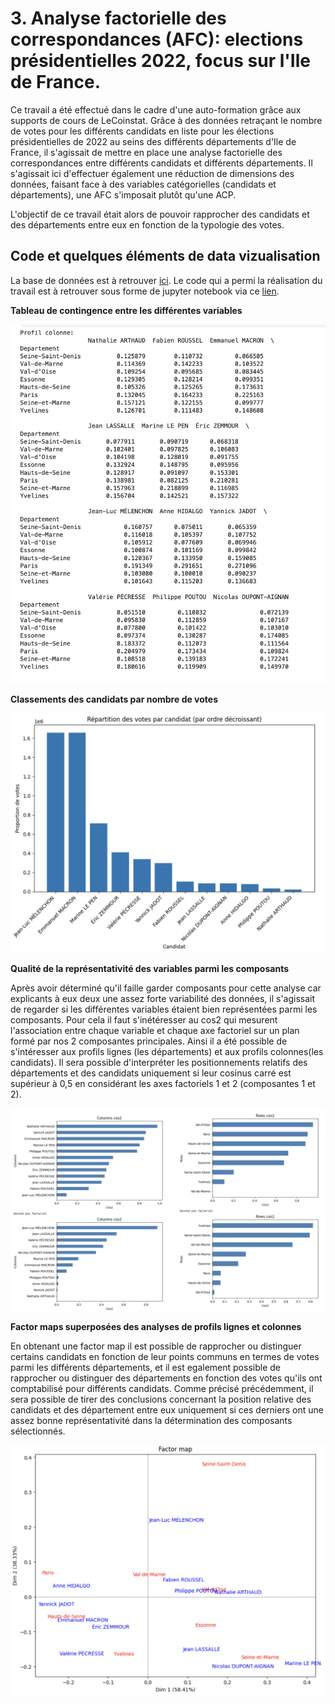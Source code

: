 # 3. Analyse factorielle des correspondances (AFC): elections présidentielles 2022, focus sur l'Ile de France. 

Ce travail a été effectué dans le cadre d'une auto-formation grâce aux supports de cours de LeCoinstat. Grâce à des données retraçant le nombre de votes pour les différents candidats en liste pour les élections présidentielles de 2022 au seins des différents départements d'Ile de France, il s'agissait de mettre en place une analyse factorielle des correspondances entre différents candidats et différents départements. Il s'agissait ici d'effectuer également une réduction de dimensions des données, faisant face à des variables catégorielles (candidats et départements), une AFC s'imposait plutôt qu'une ACP. 

L'objectif de ce travail était alors de pouvoir rapprocher des candidats et des départements entre eux en fonction de la typologie des votes. 

## Code et quelques éléments de data vizualisation
La base de données est à retrouver [ici](https://github.com/Victorouledi/Portfolio_data_analyst_et_data_scientist_Victor_OULEDI/blob/df2d470fc0f39606d0e5b3fd9c6a14ed38f80e5c/docs/asset/ACF_elections_presidentielles/data/election_2022_FRA.xlsx). Le code qui a permi la réalisation du travail est à retrouver sous forme de jupyter notebook via ce [lien](https://github.com/Victorouledi/Portfolio_data_analyst_et_data_scientist_Victor_OULEDI/blob/df2d470fc0f39606d0e5b3fd9c6a14ed38f80e5c/docs/asset/ACF_elections_presidentielles/notebooks/AFC_With_Python%20Election%20pre%CC%81sidentielle%20.ipynb). 

**Tableau de contingence entre les différentes variables**

![](https://github.com/Victorouledi/Portfolio_data_analyst_et_data_scientist_Victor_OULEDI/blob/df2d470fc0f39606d0e5b3fd9c6a14ed38f80e5c/docs/asset/ACF_elections_presidentielles/images/TB%20contingence.png)

**Classements des candidats par nombre de votes**

![](https://github.com/Victorouledi/Portfolio_data_analyst_et_data_scientist_Victor_OULEDI/blob/df2d470fc0f39606d0e5b3fd9c6a14ed38f80e5c/docs/asset/ACF_elections_presidentielles/images/classement%20e%CC%81lecteur.png)

**Qualité de la représentativité des variables parmi les composants**

Après avoir déterminé qu'il faille garder composants pour cette analyse car explicants à eux deux une assez forte variabilité des données, il s'agissait de regarder si les différentes variables étaient bien représentées parmi les composants. Pour cela il faut s'inétéresser au cos2 qui  mesurent l'association entre chaque variable et chaque axe factoriel sur un plan formé par nos 2 composantes principales. Ainsi il a été possible de s'intéresser aux profils lignes (les départements) et aux profils colonnes(les candidats). Il sera possible d'interpréter les positionnements relatifs des départements et des candidats uniquement si leur cosinus carré est supérieur à 0,5 en considérant les axes factoriels 1 et 2 (composantes 1 et 2). 

![](https://github.com/Victorouledi/Portfolio_data_analyst_et_data_scientist_Victor_OULEDI/blob/df2d470fc0f39606d0e5b3fd9c6a14ed38f80e5c/docs/asset/ACF_elections_presidentielles/images/Qualite%CC%81%20de%20la%20repre%CC%81sentativite%CC%81%20.png)

**Factor maps superposées des analyses de profils lignes et colonnes**

En obtenant une factor map il est possible de rapprocher ou distinguer certains candidats en fonction de leur points communs en termes de votes parmi les différents départements, et il est egalement possible de rapprocher ou distinguer des départements en fonction des votes qu'ils ont comptabilisé pour différents candidats. Comme précisé précédemment, il sera possible de tirer des conclusions concernant la position relative des candidats et des département entre eux uniquement si ces derniers ont une assez bonne représentativité dans la détermination des composants sélectionnés. 

![](https://github.com/Victorouledi/Portfolio_data_analyst_et_data_scientist_Victor_OULEDI/blob/df2d470fc0f39606d0e5b3fd9c6a14ed38f80e5c/docs/asset/ACF_elections_presidentielles/images/Factor%20map.png)
